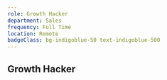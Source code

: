 ```yaml
---
role: Growth Hacker
department: Sales
frequency: Full Time
location: Remote
badgeClass: bg-indigoblue-50 text-indigoblue-500
---
```


## Growth Hacker
